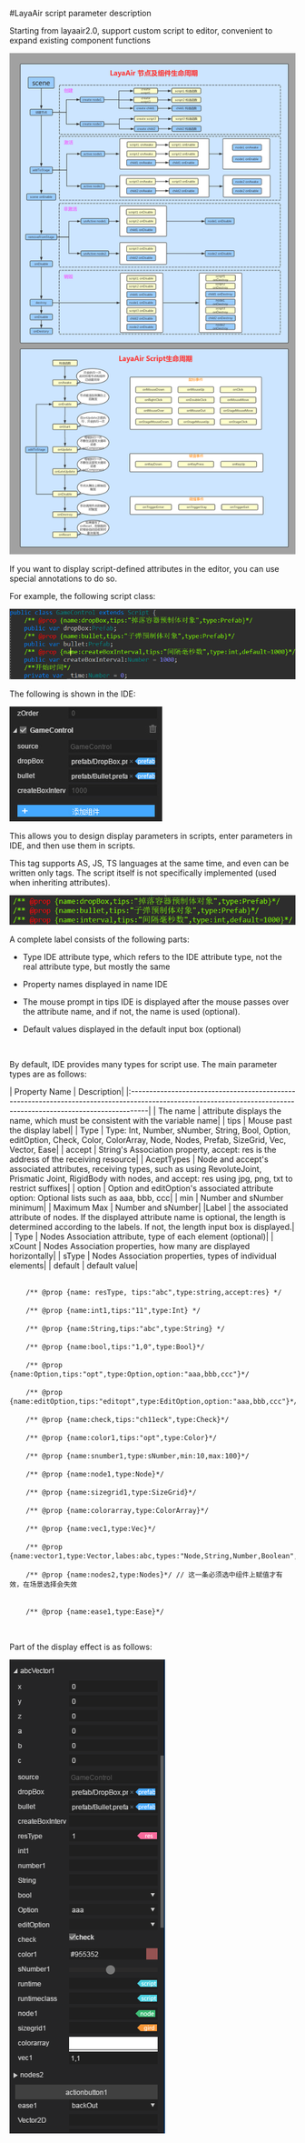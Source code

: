 #LayaAir script parameter description

Starting from layaair2.0, support custom script to editor, convenient to expand existing component functions

![script1](img/5.jpg)

If you want to display script-defined attributes in the editor, you can use special annotations to do so.

For example, the following script class:

![script1](img/script1.jpg)

The following is shown in the IDE:

![script1](img/script2.jpg)

This allows you to design display parameters in scripts, enter parameters in IDE, and then use them in scripts.

This tag supports AS, JS, TS languages at the same time, and even can be written only tags. The script itself is not specifically implemented (used when inheriting attributes).

![script1](img/script3.jpg)



A complete label consists of the following parts:

- Type IDE attribute type, which refers to the IDE attribute type, not the real attribute type, but mostly the same

- Property names displayed in name IDE

- The mouse prompt in tips IDE is displayed after the mouse passes over the attribute name, and if not, the name is used (optional).

- Default values displayed in the default input box (optional)

​


By default, IDE provides many types for script use. The main parameter types are as follows:


| Property Name | Description|
|:-----------------------------------------------------------------------------------------------------------------------------------------------------------------|
| The name | attribute displays the name, which must be consistent with the variable name|
| tips | Mouse past the display label|
| Type | Type: Int, Number, sNumber, String, Bool, Option, editOption, Check, Color, ColorArray, Node, Nodes, Prefab, SizeGrid, Vec, Vector, Ease|
| accept | String's Association property, accept: res is the address of the receiving resource|
| AceptTypes | Node and accept's associated attributes, receiving types, such as using RevoluteJoint, Prismatic Joint, RigidBody with nodes, and accept: res using jpg, png, txt to restrict suffixes|
| option | Option and editOption's associated attribute option: Optional lists such as aaa, bbb, ccc|
| min | Number and sNumber minimum|
| Maximum Max | Number and sNumber|
|Label | the associated attribute of nodes. If the displayed attribute name is optional, the length is determined according to the labels. If not, the length input box is displayed.|
| Type | Nodes Association attribute, type of each element (optional)|
| xCount | Nodes Association properties, how many are displayed horizontally|
| sType | Nodes Association properties, types of individual elements|
| default | default value|



```

	/** @prop {name: resType, tips:"abc",type:string,accept:res} */
    
    /** @prop {name:int1,tips:"11",type:Int} */

    /** @prop {name:String,tips:"abc",type:String} */
   
    /** @prop {name:bool,tips:"1,0",type:Bool}*/

	/** @prop {name:Option,tips:"opt",type:Option,option:"aaa,bbb,ccc"}*/

	/** @prop {name:editOption,tips:"editopt",type:EditOption,option:"aaa,bbb,ccc"}*/

	/** @prop {name:check,tips:"ch11eck",type:Check}*/
	
	/** @prop {name:color1,tips:"opt",type:Color}*/
	
	/** @prop {name:snumber1,type:sNumber,min:10,max:100}*/
	
	/** @prop {name:node1,type:Node}*/

	/** @prop {name:sizegrid1,type:SizeGrid}*/
    
    /** @prop {name:colorarray,type:ColorArray}*/
	
    /** @prop {name:vec1,type:Vec}*/   
	
    /** @prop {name:vector1,type:Vector,labes:abc,types:"Node,String,Number,Boolean",xCount:2,sType:Number}*/
    
    /** @prop {name:nodes2,type:Nodes}*/ // 这一条必须选中组件上赋值才有效，在场景选择会失效
    

	/** @prop {name:ease1,type:Ease}*/
	
   
```


Part of the display effect is as follows:

![script1](img/111.png)